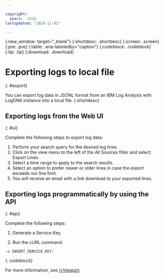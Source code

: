 ```yaml
---

copyright:
  years:  2018
lastupdated: "2018-11-02"

---
```


{:new_window: target="_blank"}
{:shortdesc: .shortdesc}
{:screen: .screen}
{:pre: .pre}
{:table: .aria-labeledby="caption"}
{:codeblock: .codeblock}
{:tip: .tip}
{:download: .download}

 
# Exporting logs to local file
{: #export}

You can export log data in JSONL format from an IBM Log Analysis with LogDNA instance into a local file.
{:shortdesc}


## Exporting logs from the Web UI
{: #ui}

Complete the following steps to export log data:

1. Perform your search query for the desired log lines.
2. Click on the view menu to the left of the All Sources filter and select Export Lines.
3. Select a time range to apply to the search results.
4. Select an option to prefer newer or older lines in case the export exceeds our line limit.
5. You will receive an email with a link download to your exported lines.

## Exporting logs programmatically by using the API
{: #api}


Complete the following steps:

1. Generate a Service Key.

2. Run the cURL command:

```curl "https://api.logdna.com/v1/export?to=$(date +%s)000&from=$(($(date +%s)-86400))000&levels=warn" \
-u INSERT_SERVICE_KEY:
```
{: codeblock}

For more information, see [/v1/export](https://docs.logdna.com/v1.0/reference#v1export).